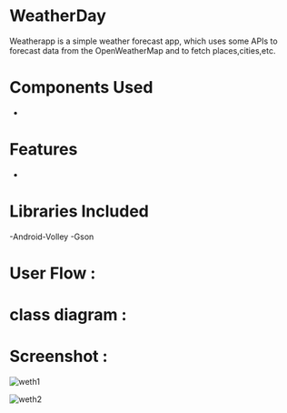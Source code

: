 # WeatherDay

 Weatherapp is a simple weather forecast app, which uses some APIs to forecast data from the OpenWeatherMap and to fetch places,cities,etc.

# Components Used
-

# Features
- 



# Libraries Included
-Android-Volley
-Gson



# User Flow :



# class diagram :






# Screenshot :
![weth1](https://user-images.githubusercontent.com/92260336/156923443-bdc33ad9-8deb-46d7-8ed6-36b49f047231.jpeg)


![weth2](https://user-images.githubusercontent.com/92260336/156923445-35da6866-90d1-4b8d-a232-4e9656a0edf7.jpeg)



